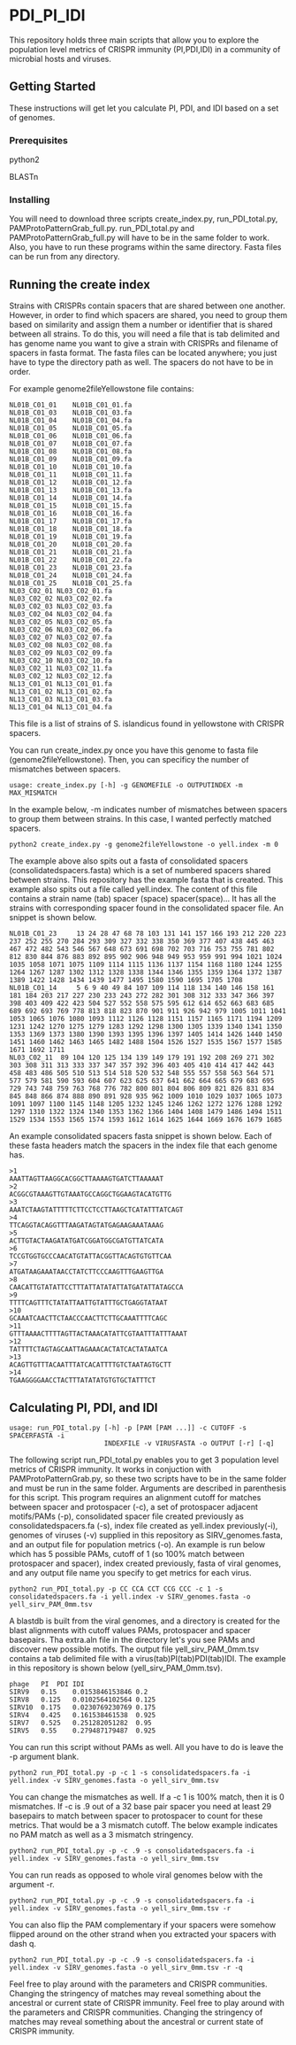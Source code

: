 # PDI_PI_IDI
This repository holds three main scripts that allow you to explore the population level metrics of CRISPR immunity (PI,PDI,IDI) in a community of microbial hosts and viruses. 

## Getting Started

These instructions will get let you calculate PI, PDI, and IDI based on a set of genomes.

### Prerequisites

python2

BLASTn

### Installing

You will need to download three scripts create_index.py, run_PDI_total.py, PAMProtoPatternGrab_full.py. run_PDI_total.py and PAMProtoPatternGrab_full.py will have to be in the same folder to work. Also, you have to run these programs within the same directory. Fasta files can be run from any directory.

## Running the create index

Strains with CRISPRs contain spacers that are shared between one another. However, in order to find which spacers are shared, you need to group them based on similarity and assign them a number or identifier that is shared between all strains. 
To do this, you will need a file that is tab delimited and has genome name you want to give a strain with CRISPRs and filename of spacers in fasta format. The fasta files can be located anywhere; you just have to type the directory path as well. The spacers do not have to be in order.

For example genome2fileYellowstone file contains:
```
NL01B_C01_01	NL01B_C01_01.fa
NL01B_C01_03	NL01B_C01_03.fa
NL01B_C01_04	NL01B_C01_04.fa
NL01B_C01_05	NL01B_C01_05.fa
NL01B_C01_06	NL01B_C01_06.fa
NL01B_C01_07	NL01B_C01_07.fa
NL01B_C01_08	NL01B_C01_08.fa
NL01B_C01_09	NL01B_C01_09.fa
NL01B_C01_10	NL01B_C01_10.fa
NL01B_C01_11	NL01B_C01_11.fa
NL01B_C01_12	NL01B_C01_12.fa
NL01B_C01_13	NL01B_C01_13.fa
NL01B_C01_14	NL01B_C01_14.fa
NL01B_C01_15	NL01B_C01_15.fa
NL01B_C01_16	NL01B_C01_16.fa
NL01B_C01_17	NL01B_C01_17.fa
NL01B_C01_18	NL01B_C01_18.fa
NL01B_C01_19	NL01B_C01_19.fa
NL01B_C01_20	NL01B_C01_20.fa
NL01B_C01_21	NL01B_C01_21.fa
NL01B_C01_22	NL01B_C01_22.fa
NL01B_C01_23	NL01B_C01_23.fa
NL01B_C01_24	NL01B_C01_24.fa
NL01B_C01_25	NL01B_C01_25.fa
NL03_C02_01	NL03_C02_01.fa
NL03_C02_02	NL03_C02_02.fa
NL03_C02_03	NL03_C02_03.fa
NL03_C02_04	NL03_C02_04.fa
NL03_C02_05	NL03_C02_05.fa
NL03_C02_06	NL03_C02_06.fa
NL03_C02_07	NL03_C02_07.fa
NL03_C02_08	NL03_C02_08.fa
NL03_C02_09	NL03_C02_09.fa
NL03_C02_10	NL03_C02_10.fa
NL03_C02_11	NL03_C02_11.fa
NL03_C02_12	NL03_C02_12.fa
NL13_C01_01	NL13_C01_01.fa
NL13_C01_02	NL13_C01_02.fa
NL13_C01_03	NL13_C01_03.fa
NL13_C01_04	NL13_C01_04.fa
```
This file is a list of strains of S. islandicus found in yellowstone with CRISPR spacers.

You can run create_index.py once you have this genome to fasta file (genome2fileYellowstone). Then, you can specificy the number of mismatches between spacers. 
```
usage: create_index.py [-h] -g GENOMEFILE -o OUTPUTINDEX -m MAX_MISMATCH
```
In the example below, -m indicates number of mismatches between spacers to group them between strains. In this case, I wanted perfectly matched spacers. 
```
python2 create_index.py -g genome2fileYellowstone -o yell.index -m 0
```
The example above also spits out a fasta of consolidated spacers (consolidatedspacers.fasta) which is a set of numbered spacers shared between strains. This repository has the example fasta that is created. This example also spits out a file called yell.index. The content of this file contains a strain name (tab) spacer (space) spacer(space)... It has all the strains with corresponding spacer found in the consolidated spacer file. An snippet is shown below.
  
```  
NL01B_C01_23	 13 24 28 47 68 78 103 131 141 157 166 193 212 220 223 237 252 255 270 284 293 309 327 332 338 350 369 377 407 438 445 463 467 472 482 543 546 567 648 673 691 698 702 703 716 753 755 781 802 812 830 844 876 883 892 895 902 906 948 949 953 959 991 994 1021 1024 1035 1058 1071 1075 1109 1114 1115 1136 1137 1154 1168 1180 1244 1255 1264 1267 1287 1302 1312 1328 1338 1344 1346 1355 1359 1364 1372 1387 1389 1422 1428 1434 1439 1477 1495 1580 1590 1695 1705 1708
NL01B_C01_14	 5 6 9 40 49 84 107 109 114 118 134 140 146 158 161 181 184 203 217 227 230 233 243 272 282 301 308 312 333 347 366 397 398 403 409 422 423 504 527 552 558 575 595 612 614 652 663 683 685 689 692 693 769 778 813 818 823 870 901 911 926 942 979 1005 1011 1041 1053 1065 1076 1080 1093 1112 1126 1128 1151 1157 1165 1171 1194 1209 1231 1242 1270 1275 1279 1283 1292 1298 1300 1305 1339 1340 1341 1350 1353 1369 1373 1380 1390 1393 1395 1396 1397 1405 1414 1426 1440 1450 1451 1460 1462 1463 1465 1482 1488 1504 1526 1527 1535 1567 1577 1585 1671 1692 1711
NL03_C02_11	 89 104 120 125 134 139 149 179 191 192 208 269 271 302 303 308 311 313 333 337 347 357 392 396 403 405 410 414 417 442 443 458 483 486 505 510 513 514 518 520 532 548 555 557 558 563 564 571 577 579 581 590 593 604 607 623 625 637 641 662 664 665 679 683 695 729 743 748 759 763 768 776 782 800 801 804 806 809 821 826 831 834 845 848 866 874 888 890 891 928 935 962 1009 1010 1029 1037 1065 1073 1091 1097 1100 1145 1148 1205 1232 1245 1246 1262 1272 1276 1288 1292 1297 1310 1322 1324 1340 1353 1362 1366 1404 1408 1479 1486 1494 1511 1529 1534 1553 1565 1574 1593 1612 1614 1625 1644 1669 1676 1679 1685
```
An example consolidated spacers fasta snippet is shown below. Each of these fasta headers match the spacers in the index file that each genome has.

```
>1
AAATTAGTTAAGGCACGGCTTAAAAGTGATCTTAAAAAT
>2
ACGGCGTAAAGTTGTAAATGCCAGGCTGGAAGTACATGTTG
>3
AAATCTAAGTATTTTTCTTCCTCCTTAAGCTCATATTTATCAGT
>4
TTCAGGTACAGGTTTAAGATAGTATGAGAAGAAATAAAG
>5
ACTTGTACTAAGATATGATCGGATGGCGATGTTATCATA
>6
TCCGTGGTGCCCAACATGTATTACGGTTACAGTGTGTTCAA
>7
ATGATAAGAAATAACCTATCTTCCCAAGTTTGAAGTTGA
>8
CAACATTGTATATTCCTTTATTATATATTATGATATTATAGCCA
>9
TTTTCAGTTTCTATATTAATTGTATTTGCTGAGGTATAAT
>10
GCAAATCAACTTCTAACCCAACTTCTTGCAAATTTTCAGC
>11
GTTTAAAACTTTTAGTTACTAAACATATTCGTAATTTATTTAAAT
>12
TATTTTCTAGTAGCAATTAGAAACACTATCACTATAATCA
>13
ACAGTTGTTTACAATTTATCACATTTTGTCTAATAGTGCTT
>14
TGAAGGGGAACCTACTTTATATATGTGTGCTATTTCT

```
## Calculating PI, PDI, and IDI

```
usage: run_PDI_total.py [-h] -p [PAM [PAM ...]] -c CUTOFF -s SPACERFASTA -i
                        INDEXFILE -v VIRUSFASTA -o OUTPUT [-r] [-q]
```
The following script run_PDI_total.py enables you to get 3 population level metrics of CRISPR immunity. It works in conjuction with PAMProtoPatternGrab.py, so these two scripts have to be in the same folder and must be run in the same folder. Arguments are described in parenthesis for this script. This program requires an alignment cutoff for matches between spacer and protospacer (-c), a set of protospacer adjacent motifs/PAMs (-p), consolidated spacer file created previously as consolidatedspacers.fa (-s), index file created as yell.index previously(-i), genomes of viruses (-v) supplied in this repository as SIRV_genomes.fasta, and an output file for population metrics (-o). An example is run below which has 5 possible PAMs, cutoff of 1 (so 100% match between protospacer and spacer), index created previously, fasta of viral genomes, and any output file name you specify to get metrics for each virus.

```
python2 run_PDI_total.py -p CC CCA CCT CCG CCC -c 1 -s consolidatedspacers.fa -i yell.index -v SIRV_genomes.fasta -o yell_sirv_PAM_0mm.tsv
```

 A blastdb is built from the viral genomes, and a directory is created for the blast alignments with cutoff values PAMs, protospacer and spacer basepairs. Tha extra.aln file in the directory let's you see PAMs and discover new possible motifs. The output file yell_sirv_PAM_0mm.tsv contains a tab delimited file with a virus(tab)PI(tab)PDI(tab)IDI. The example in this repository is shown below (yell_sirv_PAM_0mm.tsv).
  
 ```
phage	PI	PDI	IDI
SIRV9	0.15	0.0153846153846	0.2
SIRV8	0.125	0.0102564102564	0.125
SIRV10	0.175	0.0230769230769	0.175
SIRV4	0.425	0.161538461538	0.925
SIRV7	0.525	0.251282051282	0.95
SIRV5	0.55	0.279487179487	0.925
```
You can run this script without PAMs as well. All you have to do is leave the -p argument blank.

```
python2 run_PDI_total.py -p -c 1 -s consolidatedspacers.fa -i yell.index -v SIRV_genomes.fasta -o yell_sirv_0mm.tsv
```

You can change the mismatches as well. If a -c 1 is 100% match, then it is 0 mismatches. If -c is .9 out of a 32 base pair spacer you need at least 29 basepairs to match between spacer to protospacer to count for these metrics. That would be a 3 mismatch cutoff. The below example indicates no PAM match as well as a 3 mismatch stringency.

```
python2 run_PDI_total.py -p -c .9 -s consolidatedspacers.fa -i yell.index -v SIRV_genomes.fasta -o yell_sirv_0mm.tsv
```
You can run reads as opposed to whole viral genomes below with the argument -r. 

```
python2 run_PDI_total.py -p -c .9 -s consolidatedspacers.fa -i yell.index -v SIRV_genomes.fasta -o yell_sirv_0mm.tsv -r
```
You can also flip the PAM complementary if your spacers were somehow flipped around on the other strand when you extracted your spacers with dash q.

```
python2 run_PDI_total.py -p -c .9 -s consolidatedspacers.fa -i yell.index -v SIRV_genomes.fasta -o yell_sirv_0mm.tsv -r -q
```
Feel free to play around with the parameters and CRISPR communities. Changing the stringency of matches may reveal something about the ancestral or current state of CRISPR immunity. 
Feel free to play around with the parameters and CRISPR communities. Changing the stringency of matches may reveal something about the ancestral or current state of CRISPR immunity. 

